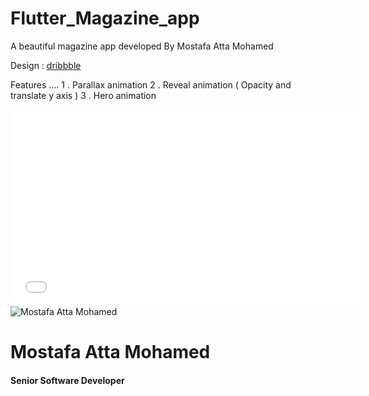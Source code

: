 # Flutter_Magazine_app
A beautiful magazine app developed By Mostafa Atta Mohamed


Design : [dribbble](https://dribbble.com/shots/6220712-Mood-Mobile)

Features ....
1 . Parallax animation
2 . Reveal animation ( Opacity and translate y axis )
3 . Hero animation



<iframe width="560" height="315" src="project_preview" frameborder="0" allow="accelerometer; autoplay; encrypted-media; gyroscope; picture-in-picture" allowfullscreen></iframe>

<div class="container">
        <!-- Header Section -->
        <div class="header">
            <img src="profile-pic.png" alt="Mostafa Atta Mohamed">
            <div class="header-info">
                <h1>Mostafa Atta Mohamed</h1>
                <h4>Senior Software Developer</h4>
                <div class="social-links">
                    <a href="https://www.linkedin.com/in/mostafa-atta-5949581a2/"><i class="fab fa-linkedin-in"></i></a>
                    <a href="https://github.com/Mostafa3tta"><i class="fab fa-github"></i></a>
                    <a href="https://www.facebook.com/mostafa.atta.9085"><i class="fab fa-facebook"></i></a>
                </div>
            </div>
        </div>
